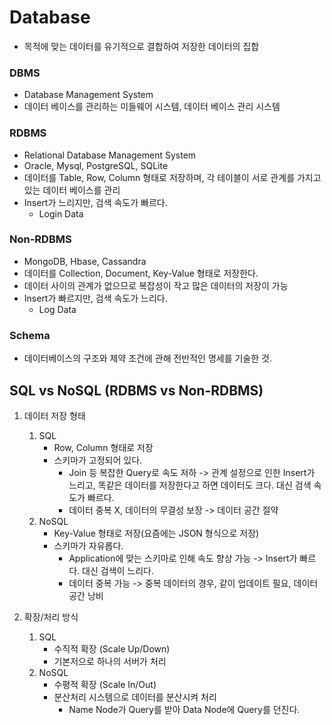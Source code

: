 # Database
* 목적에 맞는 데이터를 유기적으로 결합하여 저장한 데이터의 집합

### DBMS
* Database Management System
* 데이터 베이스를 관리하는 미들웨어 시스템, 데이터 베이스 관리 시스템

### RDBMS
* Relational Database Management System
* Oracle, Mysql, PostgreSQL, SQLite
* 데이터를 Table, Row, Column 형태로 저장하며, 각 테이블이 서로 관계를 가지고 있는 데이터 베이스를 관리
* Insert가 느리지만, 검색 속도가 빠르다. 
    * Login Data

### Non-RDBMS
* MongoDB, Hbase, Cassandra
* 데이터를 Collection, Document, Key-Value 형태로 저장한다.
* 데이터 사이의 관계가 없으므로 복잡성이 작고 많은 데이터의 저장이 가능
* Insert가 빠르지만, 검색 속도가 느리다.
    * Log Data

### Schema
* 데이터베이스의 구조와 제약 조건에 관해 전반적인 명세를 기술한 것.

## SQL vs NoSQL (RDBMS vs Non-RDBMS)
1. 데이터 저장 형태
    1) SQL
        * Row, Column 형태로 저장
        * 스키마가 고정되어 있다.
            * Join 등 복잡한 Query로 속도 저하 -> 관계 설정으로 인한 Insert가 느리고, 똑같은 데이터를 저장한다고 하면 데이터도 크다.
            대신 검색 속도가 빠르다.
            * 데이터 중복 X, 데이터의 무결성 보장 -> 데이터 공간 절약
    2) NoSQL
        * Key-Value 형태로 저장(요즘에는 JSON 형식으로 저장)
        * 스키마가 자유롭다.
            * Application에 맞는 스키마로 인해 속도 향상 가능 -> Insert가 빠르다. 대신 검색이 느리다.
            * 데이터 중복 가능 -> 중복 데이터의 경우, 같이 업데이트 필요, 데이터 공간 낭비

2. 확장/처리 방식
    1) SQL
        * 수직적 확장 (Scale Up/Down)
        * 기본저으로 하나의 서버가 처리
    2) NoSQL
        * 수평적 확장 (Scale In/Out)
        * 분산처리 시스템으로 데이터를 분산시켜 처리
            * Name Node가 Query를 받아 Data Node에 Query를 던진다.

